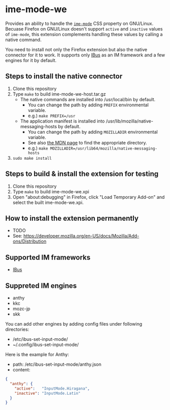 # ime-mode-we

Provides an ability to handle the [`ime-mode`](https://developer.mozilla.org/en-US/docs/Web/CSS/ime-mode) CSS property on GNU/Linux. Becuase Firefox on GNU/Linux doesn't support `active` and `inactive` values of `ime-mode`, this extension complements handling these values by calling a native command.

You need to install not only the Firefox extension but also the native connector for it to work. It supports only [IBus](https://github.com/ibus) as an IM framework and a few engines for it by default.

## Steps to install the native connector

  1. Clone this repository
  2. Type `make` to build ime-mode-we-host.tar.gz
      * The native commands are installed into /usr/local/bin by default.
        * You can change the path by adding `PREFIX` environmental variable.
        * e.g.) `make PREFIX=/usr`
      * The application manifest is installed into /usr/lib/mozilla/native-messaging-hosts by default.
        * You can change the path by adding `MOZILLADIR` environmental variable.
        * See also [the MDN page](https://developer.mozilla.org/en-US/docs/Mozilla/Add-ons/WebExtensions/Native_manifests#Linux) to find the appropriate directory.
        * e.g.) `make MOZILLADIR=/usr/lib64/mozilla/native-messaging-hosts`
  3. `sudo make install`

  
## Steps to build & install the extension for testing

  1. Clone this repository
  2. Type `make` to build ime-mode-we.xpi
  3. Open "about:debugging" in Firefox, click "Load Temporary Add-on" and select the built ime-mode-we.xpi.
  
## How to install the extension permanently

  * TODO
  * See: https://developer.mozilla.org/en-US/docs/Mozilla/Add-ons/Distribution

## Supported IM frameworks

  * [IBus](https://github.com/ibus)

## Suppreted IM engines

  * anthy
  * kkc
  * mozc-jp
  * skk
  
You can add other engines by adding config files under following directories:

  * /etc/ibus-set-input-mode/
  * ~/.config/ibus-set-input-mode/
  
Here is the example for Anthy:

  * path: /etc/ibus-set-input-mode/anthy.json
  * content:
```json
{
  "anthy": {
    "active":   "InputMode.Hiragana",
    "inactive": "InputMode.Latin"
  }
}
```
